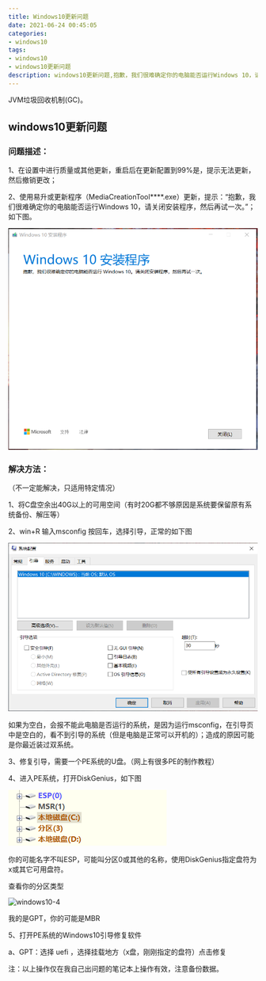 ```yaml
---
title: Windows10更新问题
date: 2021-06-24 00:45:05
categories:
- windows10
tags:
- windows10
- windows10更新问题
description: windows10更新问题,抱歉，我们很难确定你的电脑能否运行Windows 10，请关闭安装程序，然后再试一次;
---
```


JVM垃圾回收机制(GC)。

<!-- more -->

windows10更新问题
---

### 问题描述：

1、在设置中进行质量或其他更新，重启后在更新配置到99%是，提示无法更新，然后撤销更改；

2、使用易升或更新程序（MediaCreationTool****.exe）更新，提示：“抱歉，我们很难确定你的电脑能否运行Windows 10，请关闭安装程序，然后再试一次。”；如下图。

![问题截图](Windows10更新问题/问题截图.jpg)

### 解决方法：

（不一定能解决，只适用特定情况）

1、将C盘空余出40G以上的可用空间（有时20G都不够原因是系统要保留原有系统备份、解压等）

2、win+R 输入msconfig 按回车，选择引导，正常的如下图

![windows10-2](Windows10更新问题/windows10-2.png)

如果为空白，会报不能此电脑是否运行的系统，是因为运行msconfig，在引导页中是空白的，看不到引导的系统（但是电脑是正常可以开机的）；造成的原因可能是你最近装过双系统。

3、修复引导，需要一个PE系统的U盘。（网上有很多PE的制作教程）

4、进入PE系统，打开DiskGenius，如下图

![windows10-3](Windows10更新问题/windows10-3.png)

你的可能名字不叫ESP，可能叫分区0或其他的名称，使用DiskGenius指定盘符为x或其它可用盘符。

查看你的分区类型

![windows10-4](../img/picture/windows10-4.png)

我的是GPT，你的可能是MBR

5、打开PE系统的Windows10引导修复软件

a、GPT：选择 uefi  ，选择挂载地方（x盘，刚刚指定的盘符）点击修复

注：以上操作仅在我自己出问题的笔记本上操作有效，注意备份数据。
